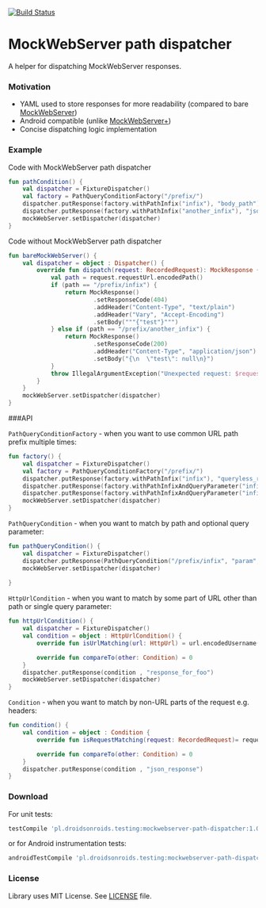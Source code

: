 [![Build Status](https://www.bitrise.io/app/8ee483fddb22cebf/status.svg?token=7QdiqjZqCHe-2ofGdEHdvw&branch=master)](https://www.bitrise.io/app/8ee483fddb22cebf)

MockWebServer path dispatcher
=============

A helper for dispatching MockWebServer responses.


### Motivation

- YAML used to store responses for more readability (compared to bare [MockWebServer](https://github.com/square/okhttp/tree/master/mockwebserver))
- Android compatible (unlike [MockWebServer+](https://github.com/orhanobut/mockwebserverplus))
- Concise dispatching logic implementation

### Example

Code with MockWebServer path dispatcher
```kotlin
fun pathCondition() {
    val dispatcher = FixtureDispatcher()
    val factory = PathQueryConditionFactory("/prefix/")
    dispatcher.putResponse(factory.withPathInfix("infix"), "body_path")
    dispatcher.putResponse(factory.withPathInfix("another_infix"), "json_object")
    mockWebServer.setDispatcher(dispatcher)
}
```
Code without MockWebServer path dispatcher
```kotlin
fun bareMockWebServer() {
    val dispatcher = object : Dispatcher() {
        override fun dispatch(request: RecordedRequest): MockResponse {
            val path = request.requestUrl.encodedPath()
            if (path == "/prefix/infix") {
                return MockResponse()
                        .setResponseCode(404)
                        .addHeader("Content-Type", "text/plain")
                        .addHeader("Vary", "Accept-Encoding")
                        .setBody("""{"test"}""")
            } else if (path == "/prefix/another_infix") {
                return MockResponse()
                        .setResponseCode(200)
                        .addHeader("Content-Type", "application/json")
                        .setBody("{\n  \"test\": null\n}")
            }
            throw IllegalArgumentException("Unexpected request: $request")
        }
    }
    mockWebServer.setDispatcher(dispatcher)
}
```
###API

`PathQueryConditionFactory` - when you want to use common URL path prefix multiple times:

```kotlin
fun factory() {
    val dispatcher = FixtureDispatcher()
    val factory = PathQueryConditionFactory("/prefix/")
    dispatcher.putResponse(factory.withPathInfix("infix"), "queryless_response")
    dispatcher.putResponse(factory.withPathInfixAndQueryParameter("infix", "param"), "response_with_query_parameter")
    dispatcher.putResponse(factory.withPathInfixAndQueryParameter("infix", "param", "value"), "response_with_query_parameter_and_value")
    mockWebServer.setDispatcher(dispatcher)
}
```

`PathQueryCondition` - when you want to match by path and optional query parameter:

```kotlin
fun pathQueryCondition() {
    val dispatcher = FixtureDispatcher()
    dispatcher.putResponse(PathQueryCondition("/prefix/infix", "param", "value"), "response_with_query_parameter_and_value")
    mockWebServer.setDispatcher(dispatcher)
    
}
```

`HttpUrlCondition` - when you want to match by some part of URL other than path or single query parameter:

```kotlin
fun httpUrlCondition() {
    val dispatcher = FixtureDispatcher()
    val condition = object : HttpUrlCondition() {
        override fun isUrlMatching(url: HttpUrl) = url.encodedUsername() == "foo"

        override fun compareTo(other: Condition) = 0
    }
    dispatcher.putResponse(condition , "response_for_foo")
    mockWebServer.setDispatcher(dispatcher)    
}
```

`Condition` - when you want to match by non-URL parts of the request e.g. headers:

```kotlin
fun condition() {
    val condition = object : Condition {
        override fun isRequestMatching(request: RecordedRequest)= request.getHeader("Content-Type") == "application/json"

        override fun compareTo(other: Condition) = 0
    }
    dispatcher.putResponse(condition , "json_response")   
}
```

### Download
For unit tests:
```gradle
testCompile 'pl.droidsonroids.testing:mockwebserver-path-dispatcher:1.0.0'
```
or for Android instrumentation tests:
```gradle
androidTestCompile 'pl.droidsonroids.testing:mockwebserver-path-dispatcher:1.0.0'
```

### License
Library uses MIT License. See [LICENSE](LICENSE) file.